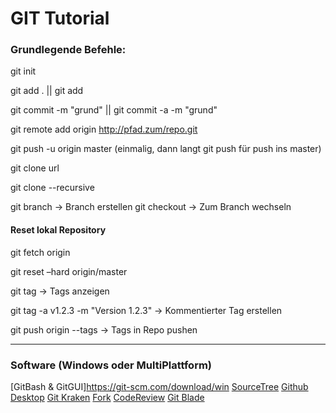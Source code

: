 # GIT Tutorial


### Grundlegende Befehle:

git init


git add . || git add <filename>


git commit -m "grund" || git commit -a -m "grund"


git remote add origin http://pfad.zum/repo.git


git push -u origin master (einmalig, dann langt git push für push ins master)


git clone url


git clone --recursive


git branch <branchname>		->		Branch erstellen
git checkout <branchname>	->		Zum Branch wechseln



#### Reset lokal Repository

git fetch origin

git reset –hard origin/master



git tag									->		Tags anzeigen

git tag -a v1.2.3 -m "Version 1.2.3"	->		Kommentierter Tag erstellen

git push origin --tags  				->		Tags in Repo pushen


---

### Software (Windows oder MultiPlattform) ###

[GitBash & GitGUI]<https://git-scm.com/download/win>
[SourceTree](https://www.sourcetreeapp.com/)
[Github Desktop](https://desktop.github.com/)
[Git Kraken](https://www.gitkraken.com/)
[Fork](https://git-fork.com/)
[CodeReview](https://github.com/FabriceSalvaire/CodeReview/)
[Git Blade](https://gitblade.com/)
